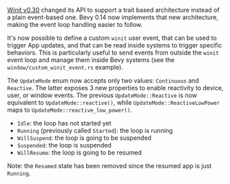 [Winit v0.30] changed its API to support a trait based architecture instead of a plain event-based one. Bevy 0.14 now implements that new architecture, making the event loop handling easier to follow.

[Winit v0.30]: https://docs.rs/winit/0.30.0/winit/changelog/v0_30/index.html

It's now possible to define a custom `winit` user event, that can be used to trigger App updates,
and that can be read inside systems to trigger specific behaviors. This is particularly useful to
send events from outside the `winit` event loop and manage them inside Bevy systems
(see the `window/custom_winit_event.rs` example).

[custom_user_event]: https://github.com/bevyengine/bevy/blob/release-0.14.0/examples/window/custom_user_event.rs

The `UpdateMode` enum now accepts only two values: `Continuous` and `Reactive`. The latter exposes 3 new properties to enable reactivity to device, user, or window events. The previous `UpdateMode::Reactive` is now equivalent to `UpdateMode::reactive()`, while `UpdateMode::ReactiveLowPower` maps to `UpdateMode::reactive_low_power()`.

* `Idle`: the loop has not started yet
* `Running` (previously called `Started`): the loop is running
* `WillSuspend`: the loop is going to be suspended
* `Suspended`: the loop is suspended
* `WillResume`: the loop is going to be resumed

Note: the `Resumed` state has been removed since the resumed app is just `Running`.
